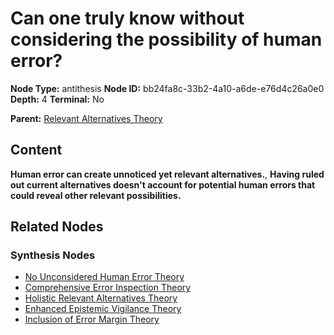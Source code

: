 # Can one truly know without considering the possibility of human error?

**Node Type:** antithesis
**Node ID:** bb24fa8c-33b2-4a10-a6de-e76d4c26a0e0
**Depth:** 4
**Terminal:** No

**Parent:** [Relevant Alternatives Theory](relevant-alternatives-theory-synthesis-3c72df7c-5c2e-49d8-bafc-674c833fb2dc.md)

## Content

**Human error can create unnoticed yet relevant alternatives.**, **Having ruled out current alternatives doesn't account for potential human errors that could reveal other relevant possibilities.**

## Related Nodes

### Synthesis Nodes

- [No Unconsidered Human Error Theory](no-unconsidered-human-error-theory-synthesis-50d8b0e1-c546-47e8-9310-7a6da64e5818.md)
- [Comprehensive Error Inspection Theory](comprehensive-error-inspection-theory-synthesis-16812878-61cf-4ebe-9c50-a8a9f0b90efd.md)
- [Holistic Relevant Alternatives Theory](holistic-relevant-alternatives-theory-synthesis-432707a5-f2fd-4900-adcd-4fa6c457c59e.md)
- [Enhanced Epistemic Vigilance Theory](enhanced-epistemic-vigilance-theory-synthesis-22b89730-6cb2-4f86-a07f-a2393bdfbfb9.md)
- [Inclusion of Error Margin Theory](inclusion-of-error-margin-theory-synthesis-db322dbd-87e8-4b8f-ad5e-a806f17d4dc6.md)
